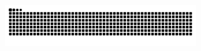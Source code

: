 ![GitHub Snake Animation](https://raw.githubusercontent.com/AKASH-DEV-23/AKASH-DEV-23/output/github-contribution-snake-dark.svg)

